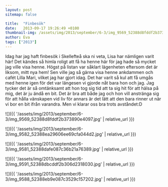 ```yaml
---
layout: post
sitemap: false

title:  "Finbesök"
date:   2013-09-17 19:26:49 +0100
thumbnail-img: /assets/img/2013/september/6-3/img_9569_52388d8fddf2b373890e4097.jpg
author: Eva
tags: ["2013"]
---
```


Idag har jag haft finbesök i Skellefteå ska ni veta, Lisa har nämligen varit här! Det kändes så himla roligt att få ha henne här för jag hade så mycket jag ville visa henne. Högst på listan var såklart lägenheten eftersom det är liksom, mitt nya hem! Sen ville jag så gärna visa henne ankdammen och cafét Lilla Mari, vilket jag har gjort idag. Det har varit så kul att få umgås med henne igen för det var längesen vi gjorde nåt bara hon och jag. Jag tycker det är så omtänksamt att hon tog sig tid att ta sig hit för att hälsa på mig, det är ju ändå en bit. Det är bra att både jag och hon vill anstränga sig för att hålla vänskapen vid liv för annars är det lätt att den bara rinner ut när vi bor en bit ifrån varandra. Men vi klarar oss bra trots avståndet:D

![]({{ '/assets/img/2013/september/6-3/img_9569_52388d8fddf2b373890e4097.jpg'  | relative_url }})

![]({{ '/assets/img/2013/september/6-3/img_9582_52388ea29606ee69cfa044d2.jpg'  | relative_url }})

![]({{ '/assets/img/2013/september/6-3/img_9581_52388dafe087c36b21a76389.jpg'  | relative_url }})

![]({{ '/assets/img/2013/september/6-3/img_9591_52388dbcddf2b306d2318030.jpg'  | relative_url }})

![]({{ '/assets/img/2013/september/6-3/img_9588_52388eb9e087c3529c157202.jpg'  | relative_url }})

